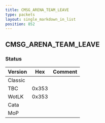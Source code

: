 ```yaml
---
title: CMSG_ARENA_TEAM_LEAVE
type: packets
layout: single_markdown_in_list
position: 852
---
```


## CMSG_ARENA_TEAM_LEAVE

### Status

Version    | Hex        | Comment
---------- | ---------- | ---------- 
Classic    |            |
TBC        | 0x353      |
WotLK      | 0x353      |
Cata       |            |
MoP        |            |